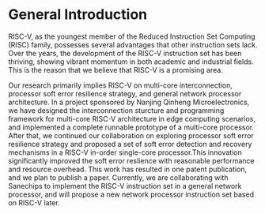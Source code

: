 # General Introduction
RISC-V, as the youngest member of the Reduced Instruction Set Computing (RISC) family, possesses several advantages that other instruction sets lack. Over the years, the development of the RISC-V instruction set has been thriving, showing vibrant momentum in both academic and industrial fields. This is the reason that we believe that RISC-V is a promising area.

Our research primarily implies RISC-V on multi-core interconnection, processor soft error resilience strategy, and general network processor architecture. In a project sponsored by Nanjing Qinheng Microelectronics, we have designed the interconnection sturcture and programming framework for multi-core RISC-V architecture in edge computing scenarios, and implemented a complete runnable prototype of a multi-core processor. After that, we continued our collaboration on exploring processor soft error resilience strategy and proposed a set of soft error detection and recovery mechanisms in a RISC-V in-order single-core processor.This innovation significantly improved the soft error reslience with reasonable performance and resource overhead. This work has resulted in one patent publication, and we plan to publish a paper. Currently, we are collaborating with Sanechips to implement the RISC-V instruction set in a general network processor, and will propose a new network processor instruction set based on RISC-V later.